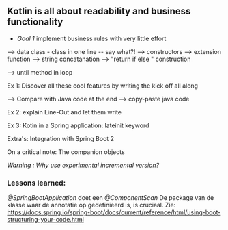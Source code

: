 ## Kotlin is all about readability and business functionality

- _Goal 1_ implement business rules with very little effort

--> data class - class in one line -- say what?!
--> constructors
--> extension function
--> string concatanation
--> "return if else " construction

--> until method in loop


Ex 1: Discover all these cool features by writing the kick off all along

--> Compare with Java code at the end
--> copy-paste java code

Ex 2: explain Line-Out and let them write



Ex 3: Kotin in a Spring application:
lateinit keyword




Extra's: Integration with Spring Boot 2

On a critical note:
The companion objects


_Warning : Why use experimental incremental version?_

### Lessons learned:
_@SpringBootApplication_ doet een _@ComponentScan_ De package van de klasse waar de annotatie
op gedefinieerd is, is cruciaal. 
Zie: https://docs.spring.io/spring-boot/docs/current/reference/html/using-boot-structuring-your-code.html